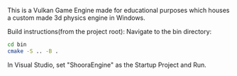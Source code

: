 This is a Vulkan Game Engine made for educational purposes which houses a custom made 3d physics engine in Windows.

Build instructions(from the project root):
Navigate to the bin directory:
```sh
cd bin
cmake -S .. -B .
```

In Visual Studio, set "ShooraEngine" as the Startup Project and Run.
